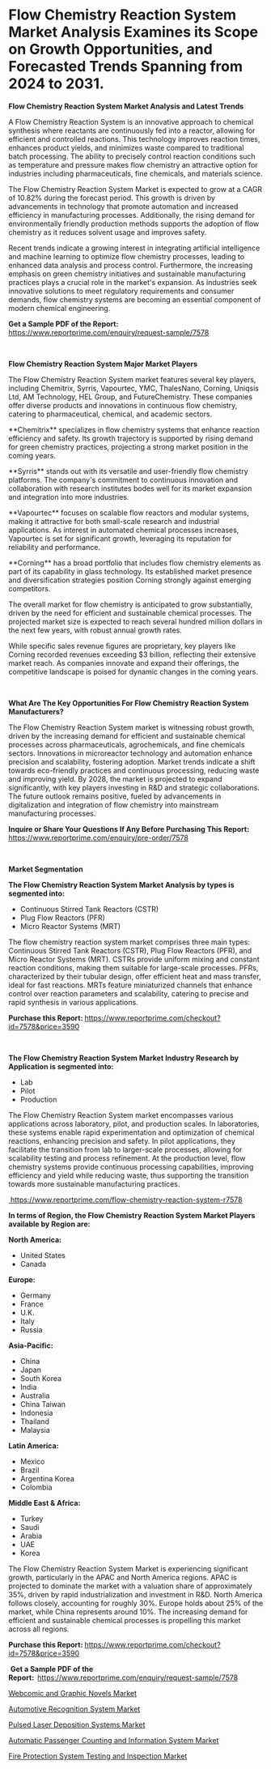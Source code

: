 <p><h1>Flow Chemistry Reaction System Market Analysis Examines its Scope on Growth Opportunities, and Forecasted Trends Spanning from 2024 to 2031.</h1></p><p><strong>Flow Chemistry Reaction System Market Analysis and Latest Trends</strong></p>
<p><p>A Flow Chemistry Reaction System is an innovative approach to chemical synthesis where reactants are continuously fed into a reactor, allowing for efficient and controlled reactions. This technology improves reaction times, enhances product yields, and minimizes waste compared to traditional batch processing. The ability to precisely control reaction conditions such as temperature and pressure makes flow chemistry an attractive option for industries including pharmaceuticals, fine chemicals, and materials science.</p><p>The Flow Chemistry Reaction System Market is expected to grow at a CAGR of 10.82% during the forecast period. This growth is driven by advancements in technology that promote automation and increased efficiency in manufacturing processes. Additionally, the rising demand for environmentally friendly production methods supports the adoption of flow chemistry as it reduces solvent usage and improves safety.</p><p>Recent trends indicate a growing interest in integrating artificial intelligence and machine learning to optimize flow chemistry processes, leading to enhanced data analysis and process control. Furthermore, the increasing emphasis on green chemistry initiatives and sustainable manufacturing practices plays a crucial role in the market's expansion. As industries seek innovative solutions to meet regulatory requirements and consumer demands, flow chemistry systems are becoming an essential component of modern chemical engineering.</p></p>
<p><strong>Get a Sample PDF of the Report:&nbsp;</strong> <a href="https://www.reportprime.com/enquiry/request-sample/7578">https://www.reportprime.com/enquiry/request-sample/7578</a></p>
<p>&nbsp;</p>
<p><strong>Flow Chemistry Reaction System Major Market Players</strong></p>
<p><p>The Flow Chemistry Reaction System market features several key players, including Chemitrix, Syrris, Vapourtec, YMC, ThalesNano, Corning, Uniqsis Ltd, AM Technology, HEL Group, and FutureChemistry. These companies offer diverse products and innovations in continuous flow chemistry, catering to pharmaceutical, chemical, and academic sectors.</p><p>**Chemitrix** specializes in flow chemistry systems that enhance reaction efficiency and safety. Its growth trajectory is supported by rising demand for green chemistry practices, projecting a strong market position in the coming years.</p><p>**Syrris** stands out with its versatile and user-friendly flow chemistry platforms. The company's commitment to continuous innovation and collaboration with research institutes bodes well for its market expansion and integration into more industries.</p><p>**Vapourtec** focuses on scalable flow reactors and modular systems, making it attractive for both small-scale research and industrial applications. As interest in automated chemical processes increases, Vapourtec is set for significant growth, leveraging its reputation for reliability and performance.</p><p>**Corning** has a broad portfolio that includes flow chemistry elements as part of its capability in glass technology. Its established market presence and diversification strategies position Corning strongly against emerging competitors.</p><p>The overall market for flow chemistry is anticipated to grow substantially, driven by the need for efficient and sustainable chemical processes. The projected market size is expected to reach several hundred million dollars in the next few years, with robust annual growth rates.</p><p>While specific sales revenue figures are proprietary, key players like Corning recorded revenues exceeding $3 billion, reflecting their extensive market reach. As companies innovate and expand their offerings, the competitive landscape is poised for dynamic changes in the coming years.</p></p>
<p>&nbsp;</p>
<p><strong>What Are The Key Opportunities For Flow Chemistry Reaction System Manufacturers?</strong></p>
<p><p>The Flow Chemistry Reaction System market is witnessing robust growth, driven by the increasing demand for efficient and sustainable chemical processes across pharmaceuticals, agrochemicals, and fine chemicals sectors. Innovations in microreactor technology and automation enhance precision and scalability, fostering adoption. Market trends indicate a shift towards eco-friendly practices and continuous processing, reducing waste and improving yield. By 2028, the market is projected to expand significantly, with key players investing in R&D and strategic collaborations. The future outlook remains positive, fueled by advancements in digitalization and integration of flow chemistry into mainstream manufacturing processes.</p></p>
<p><strong>Inquire or Share Your Questions If Any Before Purchasing This Report:</strong> <a href="https://www.reportprime.com/enquiry/pre-order/7578">https://www.reportprime.com/enquiry/pre-order/7578</a></p>
<p>&nbsp;</p>
<p><strong>Market Segmentation</strong></p>
<p><strong>The Flow Chemistry Reaction System Market Analysis by types is segmented into:</strong></p>
<p><ul><li>Continuous Stirred Tank Reactors (CSTR)</li><li>Plug Flow Reactors (PFR)</li><li>Micro Reactor Systems (MRT)</li></ul></p>
<p><p>The flow chemistry reaction system market comprises three main types: Continuous Stirred Tank Reactors (CSTR), Plug Flow Reactors (PFR), and Micro Reactor Systems (MRT). CSTRs provide uniform mixing and constant reaction conditions, making them suitable for large-scale processes. PFRs, characterized by their tubular design, offer efficient heat and mass transfer, ideal for fast reactions. MRTs feature miniaturized channels that enhance control over reaction parameters and scalability, catering to precise and rapid synthesis in various applications.</p></p>
<p><strong>Purchase this Report:&nbsp;</strong><a href="https://www.reportprime.com/checkout?id=7578&price=3590">https://www.reportprime.com/checkout?id=7578&price=3590</a></p>
<p>&nbsp;</p>
<p><strong>The Flow Chemistry Reaction System Market Industry Research by Application is segmented into:</strong></p>
<p><ul><li>Lab</li><li>Pilot</li><li>Production</li></ul></p>
<p><p>The Flow Chemistry Reaction System market encompasses various applications across laboratory, pilot, and production scales. In laboratories, these systems enable rapid experimentation and optimization of chemical reactions, enhancing precision and safety. In pilot applications, they facilitate the transition from lab to larger-scale processes, allowing for scalability testing and process refinement. At the production level, flow chemistry systems provide continuous processing capabilities, improving efficiency and yield while reducing waste, thus supporting the transition towards more sustainable manufacturing practices.</p></p>
<p><a href="https://www.reportprime.com/flow-chemistry-reaction-system-r7578">&nbsp;https://www.reportprime.com/flow-chemistry-reaction-system-r7578</a></p>
<p><strong>In terms of Region, the Flow Chemistry Reaction System Market Players available by Region are:</strong></p>
<p>
    <p> <strong> North America: </strong>
        <ul>
            <li>United States</li>
            <li>Canada</li>
        </ul>
        </p> 
    <p> <strong> Europe: </strong>
        <ul>
            <li>Germany</li>
            <li>France</li>
            <li>U.K.</li>
            <li>Italy</li>
            <li>Russia</li>
        </ul>
        </p> 
    <p> <strong> Asia-Pacific: </strong>
        <ul>
            <li>China</li>
            <li>Japan</li>
            <li>South Korea</li>
            <li>India</li>
            <li>Australia</li>
            <li>China Taiwan</li>
            <li>Indonesia</li>
            <li>Thailand</li>
            <li>Malaysia</li>
        </ul>
        </p> 
    <p> <strong> Latin America: </strong>
        <ul>
            <li>Mexico</li>
            <li>Brazil</li>
            <li>Argentina Korea</li>
            <li>Colombia</li>
        </ul>
        </p> 
    <p> <strong> Middle East & Africa: </strong>
        <ul>
            <li>Turkey</li>
            <li>Saudi</li>
            <li>Arabia</li>
            <li>UAE</li>
            <li>Korea</li>
        </ul>
    </p>
    </p>
<p><p>The Flow Chemistry Reaction System Market is experiencing significant growth, particularly in the APAC and North America regions. APAC is projected to dominate the market with a valuation share of approximately 35%, driven by rapid industrialization and investment in R&D. North America follows closely, accounting for roughly 30%. Europe holds about 25% of the market, while China represents around 10%. The increasing demand for efficient and sustainable chemical processes is propelling this market across all regions.</p></p>
<p><strong>Purchase this Report: </strong><a href="https://www.reportprime.com/checkout?id=7578&price=3590">https://www.reportprime.com/checkout?id=7578&price=3590</a></p>
<p>&nbsp;<strong>Get a Sample PDF of the Report:&nbsp;&nbsp;</strong><a href="https://www.reportprime.com/enquiry/request-sample/7578">https://www.reportprime.com/enquiry/request-sample/7578</a></p>
<p><strong></strong></p>
<p><p><a href="https://issuu.com/reportprime-2/docs/webcomic-and-graphic-novels-market-_6a19556a0ee600">Webcomic and Graphic Novels Market</a></p><p><a href="https://medium.com/@jillianwyattgb94/global-perspectives-on-automotive-recognition-system-market-trends-and-forecast-2024-2031-1e9b347666f2">Automotive Recognition System Market</a></p><p><a href="https://www.linkedin.com/pulse/global-pulsed-laser-deposition-systems-industry-types-68zie?trackingId=8%2BDU9iMORJSIejsfPVOYMg%3D%3D">Pulsed Laser Deposition Systems Market</a></p><p><a href="https://medium.com/@jillianwyattgb94/automatic-passenger-counting-and-information-system-market-share-size-trends-industry-analysis-cc01a417363f">Automatic Passenger Counting and Information System Market</a></p><p><a href="https://github.com/GenaGaines34/Market-Research-Report-List-1/blob/main/fire-protection-system-testing-and-inspection-market.md">Fire Protection System Testing and Inspection Market</a></p></p>
